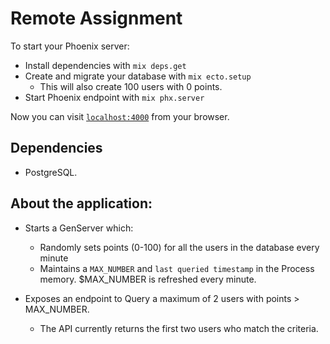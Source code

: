 # Remote Assignment

To start your Phoenix server:

* Install dependencies with `mix deps.get`
* Create and migrate your database with `mix ecto.setup`
  * This will also create 100 users with 0 points.
* Start Phoenix endpoint with `mix phx.server`

Now you can visit [`localhost:4000`](http://localhost:4000) from your browser.

## Dependencies

* PostgreSQL.

## About the application:

* Starts a GenServer which:
  * Randomly sets points (0-100) for all the users in the database every minute
  * Maintains a `MAX_NUMBER` and `last queried timestamp` in the Process memory. $MAX_NUMBER is refreshed every minute.

* Exposes an endpoint to Query a maximum of 2 users with points > MAX_NUMBER.
  * The API currently returns the first two users who match the criteria.
